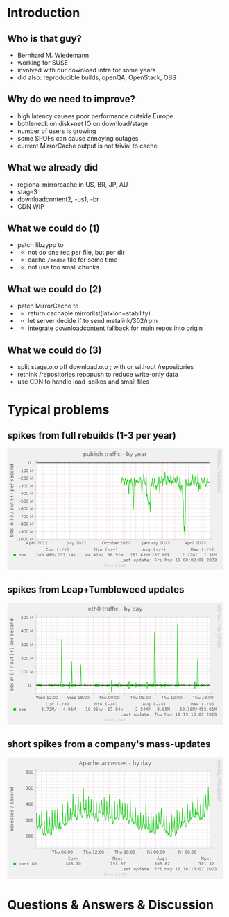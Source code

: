# Introduction

## Who is that guy?

* Bernhard M. Wiedemann
* working for SUSE
* involved with our download infra for some years
* did also: reproducible builds, openQA, OpenStack, OBS

## Why do we need to improve?

* high latency causes poor performance outside Europe
* bottleneck on disk+net IO on download/stage
* number of users is growing
* some SPOFs can cause annoying outages
* current MirrorCache output is not trivial to cache

## What we already did

* regional mirrorcache in US, BR, JP, AU
* stage3
* downloadcontent2, -us1, -br
* CDN WIP

## What we could do (1)

* patch libzypp to
* * not do one req per file, but per dir
* * cache `/media` file for some time
* * not use too small chunks

## What we could do (2)
* patch MirrorCache to
* * return cachable mirrorlist(lat+lon+stability)
* * let server decide if to send metalink/302/rpm
* * integrate downloadcontent fallback for main repos into origin

## What we could do (3)

* split stage.o.o off download.o.o ; with or without /repositories
* rethink /repositories repopush to reduce write-only data
* use CDN to handle load-spikes and small files

# Typical problems

## spikes from full rebuilds (1-3 per year)
![download/year](img/20230519-if_publish-year.png)

## spikes from Leap+Tumbleweed updates

![downloadcontent2/day](img/20230518-if_eth0-day.png)

## short spikes from a company's mass-updates
![muninapache/day](img/20230519-apache_accesses-day.png)

# Questions & Answers & Discussion
